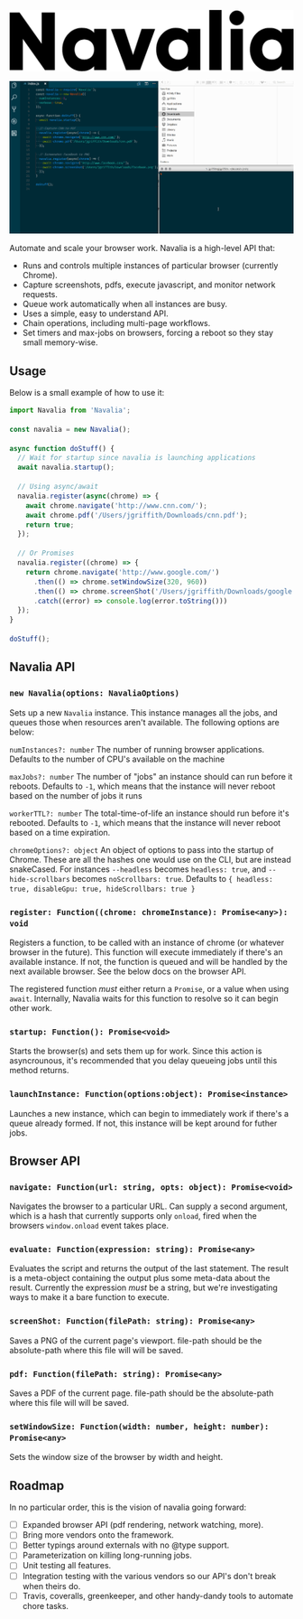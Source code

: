 ![Navalia Logo](/assets/logo.png?raw=true "Navalia")

![Navalia Demo](/assets/navalia.gif?raw=true "Navalia Demo")

Automate and scale your browser work. Navalia is a high-level API that:

- Runs and controls multiple instances of particular browser (currently Chrome).
- Capture screenshots, pdfs, execute javascript, and monitor network requests.
- Queue work automatically when all instances are busy.
- Uses a simple, easy to understand API.
- Chain operations, including multi-page workflows.
- Set timers and max-jobs on browsers, forcing a reboot so they stay small memory-wise.

## Usage

Below is a small example of how to use it:

```javascript
import Navalia from 'Navalia';

const navalia = new Navalia();

async function doStuff() {
  // Wait for startup since navalia is launching applications
  await navalia.startup();

  // Using async/await
  navalia.register(async(chrome) => {
    await chrome.navigate('http://www.cnn.com/');
    await chrome.pdf('/Users/jgriffith/Downloads/cnn.pdf');
    return true;
  });

  // Or Promises
  navalia.register((chrome) => {
    return chrome.navigate('http://www.google.com/')
      .then(() => chrome.setWindowSize(320, 960))
      .then(() => chrome.screenShot('/Users/jgriffith/Downloads/google.png'))
      .catch((error) => console.log(error.toString()))
  });
}

doStuff();
```

## Navalia API

### `new Navalia(options: NavaliaOptions)`

Sets up a new `Navalia` instance. This instance manages all the jobs, and queues those when resources aren't available. The following options are below:

`numInstances?: number`
The number of running browser applications. Defaults to the number of CPU's available on the machine

`maxJobs?: number`
The number of "jobs" an instance should can run before it reboots. Defaults to `-1`, which means that the instance will never reboot based on the number of jobs it runs

`workerTTL?: number`
The total-time-of-life an instance should run before it's rebooted. Defaults to `-1`, which means that the instance will never reboot based on a time expiration.

`chromeOptions?: object`
An object of options to pass into the startup of Chrome. These are all the hashes one would use on the CLI, but are instead snakeCased. For instances `--headless` becomes `headless: true`, and `--hide-scrollbars` becomes `noScrollbars: true`. Defaults to `{ headless: true, disableGpu: true, hideScrollbars: true }`

### `register: Function((chrome: chromeInstance): Promise<any>): void`

Registers a function, to be called with an instance of chrome (or whatever browser in the future). This function will execute immediately if there's an available instance. If not, the function is queued and will be handled by the next available browser. See the below docs on the browser API.

The registered function _must_ either return a `Promise`, or a value when using `await`. Internally, Navalia waits for this function to resolve so it can begin other work.

### `startup: Function(): Promise<void>`

Starts the browser(s) and sets them up for work. Since this action is asyncrounous, it's recommended that you delay queueing jobs until this method returns.

### `launchInstance: Function(options:object): Promise<instance>`

Launches a new instance, which can begin to immediately work if there's a queue already formed. If not, this instance will be kept around for futher jobs.

## Browser API

### `navigate: Function(url: string, opts: object): Promise<void>`

Navigates the browser to a particular URL. Can supply a second argument, which is a hash that currently supports only `onload`, fired when the browsers `window.onload` event takes place.

### `evaluate: Function(expression: string): Promise<any>`

Evaluates the script and returns the output of the last statement. The result is a meta-object containing the output plus some meta-data about the result. Currently the expression _must_ be a string, but we're investigating ways to make it a bare function to execute.

### `screenShot: Function(filePath: string): Promise<any>`

Saves a PNG of the current page's viewport. file-path should be the absolute-path where this file will will be saved.

### `pdf: Function(filePath: string): Promise<any>`

Saves a PDF of the current page. file-path should be the absolute-path where this file will will be saved.

### `setWindowSize: Function(width: number, height: number): Promise<any>`

Sets the window size of the browser by width and height.

## Roadmap

In no particular order, this is the vision of navalia going forward:

- [ ] Expanded browser API (pdf rendering, network watching, more).
- [ ] Bring more vendors onto the framework.
- [ ] Better typings around externals with no @type support.
- [ ] Parameterization on killing long-running jobs.
- [ ] Unit testing all features.
- [ ] Integration testing with the various vendors so our API's don't break when theirs do.
- [ ] Travis, coveralls, greenkeeper, and other handy-dandy tools to automate chore tasks.

